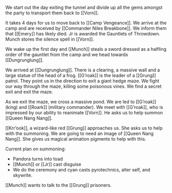 We start out the day exiting the tunnel and divide up all the gems amongst the party to transport them back to [[Vorn]]. 

It takes 4 days for us to move back to [[Camp Vengeance]]. We arrive at the camp and are received by [[Commander Niles Breakbone]]. We inform them that [[Emery]] has likely died. Jr is awarded the Gauntlets of Throwdown. Munch stores the silence spell in [[Vorn]].

We wake up the first day and [[Munch]] steals a sword dressed as a halfling order of the gauntlet from the camp and we head towards [[Dungrunglung]].


We arrived at [[Dungrunglung]]. There is a clearing, a massive wall and a large statue of the head of a frog. [[G’roak]] is the leader of a [[Grung]] patrol. They point us in the direction to exit a giant hedge maze. We fight our way through the maze, killing some poisonous vines. We find a secret exit and exit the maze.

As we exit the maze, we cross a massive pond. We are led to [[G’roak]] (king) and [[Roark]] (military commander). We meet with [[G’roak]], who is impressed by our ability to reanimate [[Vorn]]. He asks us to help summon [[Queen Nang Nang]].

[[Krr’ook]], a wizard-like red [[Grung]] approaches us. She asks us to help with the summoning. We are going to need an image of [[Queen Nang Nang]]. She gives us magical animation pigments to help with this. 

Current plan on summoning:
- Pandora turns into toad
- [[Munch]] or [[Jr]] cast disguise
- We do the ceremony and cyan casts pyrotechnics, alter self, and skywrite.

[[Munch]] wants to talk to the [[Grung]] prisoners.
